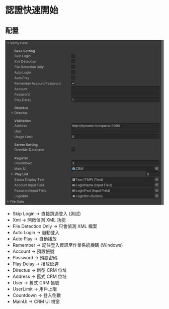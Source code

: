 # 認證快速開始

## 配置

![](../../../images/ClientVerify.png)

* Skip Login -> 直接跳過登入 (測試)
* Xml -> 開啟偵測 XML 功能
* File Detection Only -> 只會偵測 XML 檔案
* Auto Login -> 自動登入
* Auto Play -> 自動播放
* Remember -> 記住登入資訊至作業系統機碼 (Windows)
* Account -> 預設帳號
* Password -> 預設密碼
* Play Delay -> 播放延遲
* Directus -> 新型 CRM 位址
* Address -> 舊式 CRM 位址
* User -> 舊式 CRM 帳號
* UserLimit -> 用戶上限
* Countdown -> 登入倒數
* MainUI -> CRM UI 視窗